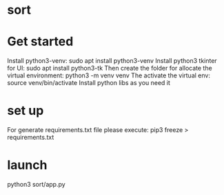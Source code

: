 # sort

# Get started

Install python3-venv:
sudo apt install python3-venv
Install python3 tkinter for UI:
sudo apt install python3-tk
Then create the folder for allocate the virtual environment:
python3 -m venv venv
The activate the virtual env:
source venv/bin/activate
Install python libs as you need it

# set up

For generate requirements.txt file please execute:
pip3 freeze > requirements.txt

# launch

python3 sort/app.py
